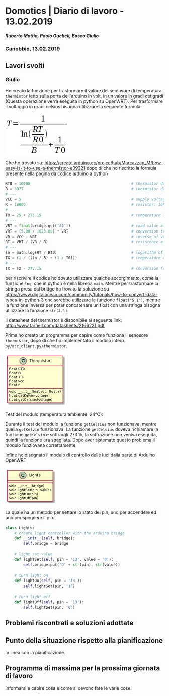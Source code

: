 # Domotics | Diario di lavoro - 13.02.2019

##### Ruberto Mattia, Paolo Guebeli, Bosco Giulio

### Canobbio, 13.02.2019

## Lavori svolti

### Giulio

Ho creato la funzione per trasformare il valore del semnsore di temperatura `thermistor` letto sulla
porta dell'arduino in volt, in un valore in gradi cetigradi (Questa operazione verr&agrave; eseguita
in python su OpenWRT). Per trasformare il voltaggio in gradi celsius bisogna utilizzare la seguente
formula:

![voltage to celsius](../doc/img/arduino/thermistor_calcule.jpeg)

Che ho trovato su:
https://create.arduino.cc/projecthub/Marcazzan_M/how-easy-is-it-to-use-a-thermistor-e39321
dopo di che ho riscritto la formula presente nella pagina da codice arduino a python

```py
RT0 = 10000                                             # thermistor datasheet values
B = 3977                                                # thermistor datasheet values
# ---
VCC = 5                                                 # supply voltage
R = 10000                                               # resistor: 10kOhm
# ---
T0 = 25 + 273.15                                        # temperature T0 from thermistor datasheet
# ---
VRT = float(bridge.get('A1'))                           # read value of the pin A1 of the arduino
VRT = (5.00 / 1023.00) * VRT                            # conversion to voltage
VR = VCC - VRT                                          # inverse of voltage
RT = VRT / (VR / R)                                     # resistence of RT
# ---
ln = math.log(RT / RT0)                                 # logarithm of RT by RT0
TX = (1 / ((ln / B) + (1 / T0)))                        # temperature on the thermistor
# ---
TX = TX - 273.15                                        # conversion from kelvin to celsius
```

per riscrivire il codice ho dovuto utilizzare qualche accorgimento, come la funzione `log`, che in
python &egrave; nella libreria `math`. Mentre per trasformare la stringa presa dal bridge ho trovato
la soluzione su
https://www.digitalocean.com/community/tutorials/how-to-convert-data-types-in-python-3 che sarebbe
utilizzare la funzione `float("5.1")`, mentre la funzione inversa per poter concatenare un float con
una stringa bisogna utilizzare la funzione `str(4.1)`.

Il datasheet del thermistor &egrave; disponibile al seguente link:
http://www.farnell.com/datasheets/2166231.pdf

Prima ho creato un programma per capire come funziona il senosore `thermistor`, dopo di che ho
implementato il modulo intero. `py/acc_client.py/thermistor`.

![Thermistor class](../doc/img/arduino/thermistor_class.png)

Test del modulo (temperatura ambiente: 24°C):

Durante il test del modulo la funzione `getCelsius` non funzionava, mentre quella `getKelvin`
funzionava. La funzione `getCelsius` doveva richiamare la funzione `getKelvin` e sottrargli 273.15,
la sottrazione non veniva eseguita, quindi la funzione era sbagliata. Dopo aver sistemato questo
problema il modulo funziovana correttamente.

Infine ho disegnato il modulo di controllo delle luci dalla parte di Arduino OpenWRT

![Class diagram Lights](../doc/img/arduino/lights_class.png)

La quale ha un metodo per settare lo stato dei pin, uno per accendere ed uno per spegnere il pin.

```py
class Lights:
    # create light controller with the arduino bridge
    def __init__(self, bridge):
        self.bridge = bridge

    # light set value
    def lightSet(self, pin = '13', value = '0'):
        self.bridge.put('D' + str(pin), str(value))

    # turn light on
    def lightOn(self, pin = '13'):
        self.lightSet(pin, '1')

    # turn light off
    def lightOff(self, pin = '13'):
        self.lightSet(pin, '0')

```

##  Problemi riscontrati e soluzioni adottate


##  Punto della situazione rispetto alla pianificazione
In linea con la pianificazione.


## Programma di massima per la prossima giornata di lavoro
Informarsi e capire cosa e come si devono fare le varie cose.
